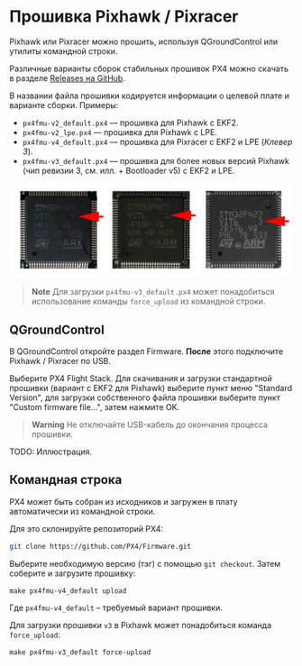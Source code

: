 Прошивка Pixhawk / Pixracer
===

Pixhawk или Pixracer можно прошить, используя QGroundControl или утилиты командной строки.

Различные варианты сборок стабильных прошивок PX4 можно скачать в разделе [Releases на GitHub](https://github.com/PX4/Firmware/releases).

В названии файла прошивки кодируется информации о целевой плате и варианте сборки. Примеры:

* `px4fmu-v2_default.px4` — прошивка для Pixhawk с EKF2.
* `px4fmu-v2_lpe.px4` — прошивка для Pixhawk с LPE.
* `px4fmu-v4_default.px4` — прошивка для Pixracer с EKF2 и LPE (*Клевер 3*).
* `px4fmu-v3_default.px4` — прошивка для более новых версий Pixhawk (чип ревизии 3, см. илл. + Bootloader v5) с EKF2 и LPE.

![STM revision](../assets/stmrev.jpg)

> **Note** Для загрузки `px4fmu-v3_default.px4` может понадобиться использование команды `force_upload` из командной строки.

QGroundControl
---

В QGroundControl откройте раздел Firmware. **После** этого подключите Pixhawk / Pixracer по USB.

Выберите PX4 Flight Stack. Для скачивания и загрузки стандартной прошивки (вариант с EKF2 для Pixhawk) выберите пункт меню "Standard Version", для загрузки собственного файла прошивки выберите пункт "Custom firmware file...", затем нажмите OK.

> **Warning** Не отключайте USB-кабель до окончания процесса прошивки.

TODO: Иллюстрация.

Командная строка
---

PX4 может быть собран из исходников и загружен в плату автоматически из командной строки.

Для это склонируйте репозиторий PX4:

```bash
git clone https://github.com/PX4/Firmware.git
```

Выберите необходимую версию (тэг) с помощью `git checkout`. Затем соберите и загрузите прошивку:

```
make px4fmu-v4_default upload
```

Где `px4fmu-v4_default` – требуемый вариант прошивки.

Для загрузки прошивки `v3` в Pixhawk может понадобиться команда `force_upload`:

```
make px4fmu-v3_default force-upload
```
